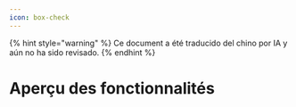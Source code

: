 ```yaml
---
icon: box-check
---
```


{% hint style="warning" %}
Ce document a été traducido del chino por IA y aún no ha sido revisado.
{% endhint %}

# Aperçu des fonctionnalités